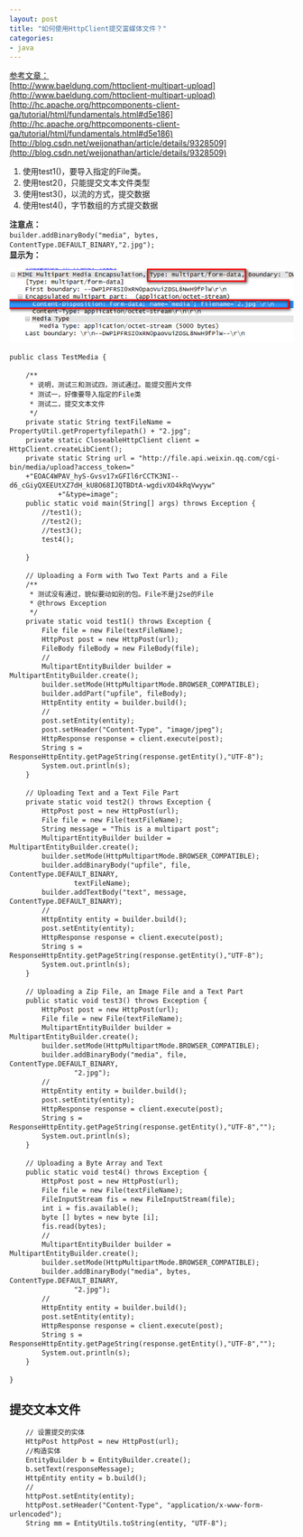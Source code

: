 ```yaml
---
layout: post
title: "如何使用HttpClient提交富媒体文件？"
categories:
- java
---
```


[参考文章：](#)<br/>
[http://www.baeldung.com/httpclient-multipart-upload](http://www.baeldung.com/httpclient-multipart-upload)<br/>
[http://hc.apache.org/httpcomponents-client-ga/tutorial/html/fundamentals.html#d5e186](http://hc.apache.org/httpcomponents-client-ga/tutorial/html/fundamentals.html#d5e186)<br/>
[http://blog.csdn.net/weijonathan/article/details/9328509](http://blog.csdn.net/weijonathan/article/details/9328509)<br/>

1. 使用test1()，要导入指定的File类。<br/>
2. 使用test2()，只能提交文本文件类型<br/>
3. 使用test3()，以流的方式，提交数据<br/>
4. 使用test4()，字节数组的方式提交数据<br/>

**注意点：**<br/>
`builder.addBinaryBody("media", bytes, ContentType.DEFAULT_BINARY,"2.jpg");`<br/>
**显示为：**<br/>

![](/img/form_post_data.jpg)

	public class TestMedia {
		
		/**
		 * 说明，测试三和测试四，测试通过。能提交图片文件
		 * 测试一，好像要导入指定的File类
		 * 测试二，提交文本文件
		 */
		private static String textFileName = PropertyUtil.getPropertyfilepath() + "2.jpg";
		private static CloseableHttpClient client = HttpClient.createLibCient();
		private static String url = "http://file.api.weixin.qq.com/cgi-bin/media/upload?access_token="
		+"EOAC4WPAV_hyS-Gvsv17xGFIl6rCCTK3NI--d6_cGiyQXEEUtXZ7dH_kU8O68IJQTBDtA-wgdivXO4kRqVwyyw"
				+"&type=image";
		public static void main(String[] args) throws Exception {
			//test1();
			//test2();
			//test3();
			test4();
			
		}
	
		// Uploading a Form with Two Text Parts and a File
		/**
		 * 测试没有通过，貌似要动如别的包。File不是j2se的File
		 * @throws Exception
		 */
		private static void test1() throws Exception {
			File file = new File(textFileName);
			HttpPost post = new HttpPost(url);
			FileBody fileBody = new FileBody(file);
			//
			MultipartEntityBuilder builder = MultipartEntityBuilder.create();
			builder.setMode(HttpMultipartMode.BROWSER_COMPATIBLE);
			builder.addPart("upfile", fileBody);
			HttpEntity entity = builder.build();
			//
			post.setEntity(entity);
			post.setHeader("Content-Type", "image/jpeg");
			HttpResponse response = client.execute(post);
			String s = ResponseHttpEntity.getPageString(response.getEntity(),"UTF-8");
			System.out.println(s);
		}
	
		// Uploading Text and a Text File Part
		private static void test2() throws Exception {
			HttpPost post = new HttpPost(url);
			File file = new File(textFileName);
			String message = "This is a multipart post";
			MultipartEntityBuilder builder = MultipartEntityBuilder.create();
			builder.setMode(HttpMultipartMode.BROWSER_COMPATIBLE);
			builder.addBinaryBody("upfile", file, ContentType.DEFAULT_BINARY,
					textFileName);
			builder.addTextBody("text", message, ContentType.DEFAULT_BINARY);
			//
			HttpEntity entity = builder.build();
			post.setEntity(entity);
			HttpResponse response = client.execute(post);
			String s = ResponseHttpEntity.getPageString(response.getEntity(),"UTF-8");
			System.out.println(s);
		}
	
		// Uploading a Zip File, an Image File and a Text Part
		public static void test3() throws Exception {
			HttpPost post = new HttpPost(url);
			File file = new File(textFileName);
			MultipartEntityBuilder builder = MultipartEntityBuilder.create();
			builder.setMode(HttpMultipartMode.BROWSER_COMPATIBLE);
			builder.addBinaryBody("media", file, ContentType.DEFAULT_BINARY,
					"2.jpg");
			//
			HttpEntity entity = builder.build();
			post.setEntity(entity);
			HttpResponse response = client.execute(post);
			String s = ResponseHttpEntity.getPageString(response.getEntity(),"UTF-8","");
			System.out.println(s);
		}
	
		// Uploading a Byte Array and Text
		public static void test4() throws Exception {
			HttpPost post = new HttpPost(url);
			File file = new File(textFileName);
			FileInputStream fis = new FileInputStream(file);
			int i = fis.available();
			byte [] bytes = new byte [i];
			fis.read(bytes);
			//
			MultipartEntityBuilder builder = MultipartEntityBuilder.create();
			builder.setMode(HttpMultipartMode.BROWSER_COMPATIBLE);
			builder.addBinaryBody("media", bytes, ContentType.DEFAULT_BINARY,
					"2.jpg");
			//
			HttpEntity entity = builder.build();
			post.setEntity(entity);
			HttpResponse response = client.execute(post);
			String s = ResponseHttpEntity.getPageString(response.getEntity(),"UTF-8","");
			System.out.println(s);
		}
	
	}


## 提交文本文件 ##

		// 设置提交的实体
		HttpPost httpPost = new HttpPost(url);
		//构造实体
		EntityBuilder b = EntityBuilder.create();
		b.setText(responseMessage);
		HttpEntity entity = b.build();
		//
		httpPost.setEntity(entity);
		httpPost.setHeader("Content-Type", "application/x-www-form-urlencoded");
		String mm = EntityUtils.toString(entity, "UTF-8");

